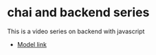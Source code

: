 # chai and backend series

This is a video series on backend with javascript
- [Model link](https://app.eraser.io/workspace/iWCWkY4A3aplqz2TPxyl)